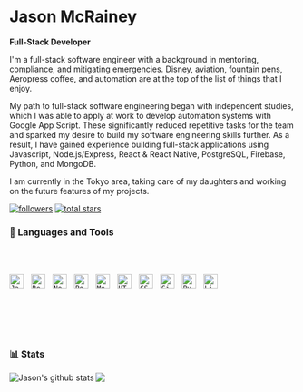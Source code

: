 # Jason McRainey

**Full-Stack Developer**

I'm a full-stack software engineer with a background in mentoring, compliance, and mitigating emergencies. Disney, aviation, fountain pens, Aeropress coffee, and automation are at the top of the list of things that I enjoy.

My path to full-stack software engineering began with independent studies, which I was able to apply at work to develop automation systems with Google App Script. These significantly reduced repetitive tasks for the team and sparked my desire to build my software engineering skills further. As a result, I have gained experience building full-stack applications using Javascript, Node.js/Express, React & React Native, PostgreSQL, Firebase, Python, and MongoDB.

I am currently in the Tokyo area, taking care of my daughters and working on the future features of my projects.

   <p align="left">
      <a href="https://github.com/jmcraineydev?tab=followers">
         <img alt="followers" title="Follow me on Github" src="https://custom-icon-badges.demolab.com/github/followers/jmcraineydev?color=236ad3&labelColor=1155ba&style=for-the-badge&logo=person-add&label=Follow&logoColor=white"/></a>
      <a href="https://github.com/jmcraineydev?tab=repositories&sort=stargazers">
         <img alt="total stars" title="Total stars on GitHub" src="https://custom-icon-badges.demolab.com/github/stars/jmcraineydev?color=55960c&style=for-the-badge&labelColor=488207&logo=star"/></a>
   </p>

### 🧰 Languages and Tools

<br/>
<br/>

<code><img align="left" alt="JavaScript" height="25px" width="25px" style="padding-right:10px;" src="https://cdn.jsdelivr.net/gh/devicons/devicon/icons/javascript/javascript-original.svg" /></code>
<code><img align="left" alt="React" height="25px" width="25px" style="padding-right:10px;" src="https://cdn.jsdelivr.net/gh/devicons/devicon/icons/react/react-original.svg" /></code>
<code><img align="left" alt="NodeJS" height="25px" width="25px" style="padding-right:10px;" src="https://cdn.jsdelivr.net/gh/devicons/devicon/icons/nodejs/nodejs-original.svg" /></code>
<code><img align="left" alt="PostgreSQL" height="25px" width="25px" style="padding-right:10px;" src="https://cdn.jsdelivr.net/gh/devicons/devicon/icons/postgresql/postgresql-original.svg" /></code>
<code><img align="left" alt="MongoDB" height="25px" width="25px" style="padding-right:10px;" src="https://cdn.jsdelivr.net/gh/devicons/devicon/icons/mongodb/mongodb-original.svg" /></code>
<code><img align="left" alt="HTML" height="25px" width="25px" style="padding-right:10px;" src="https://cdn.jsdelivr.net/gh/devicons/devicon/icons/html5/html5-plain.svg" /></code>
<code><img align="left" alt="CSS" height="25px" width="25px" style="padding-right:10px;" src="https://cdn.jsdelivr.net/gh/devicons/devicon/icons/css3/css3-plain.svg" /></code>
<code><img align="left" alt="Git" height="25px" width="25px" style="padding-right:10px;" src="https://cdn.jsdelivr.net/gh/devicons/devicon/icons/git/git-original.svg" /></code>
<code><img align="left" alt="Python" height="25px" width="25px" style="padding-right:10px;" src="https://cdn.jsdelivr.net/gh/devicons/devicon/icons/python/python-plain.svg" /></code>
<code><img align="left" alt="Linux" height="25px" width="25px" style="padding-right:10px;" src="https://cdn.jsdelivr.net/gh/devicons/devicon/icons/linux/linux-original.svg" /></code>

<br/>
<br/>
<br/>

#

<br>

### 📊 Stats

<img align="left" src="https://github-readme-stats.vercel.app/api?username=jmcraineydev&show_icons=true&hide_border=true&theme=codeSTACKr" alt="Jason's github stats" /> <img align="left" src="https://github-readme-stats.vercel.app/api/top-langs/?username=jmcraineydev&hide=procfile&layout=compact&hide_border=true&theme=codeSTACKr" />

<!-- <details>
 <summary><h3>👨‍💻 Jason's Coding Journey</h3></summary>
   Placeholder - indevelopement -->
